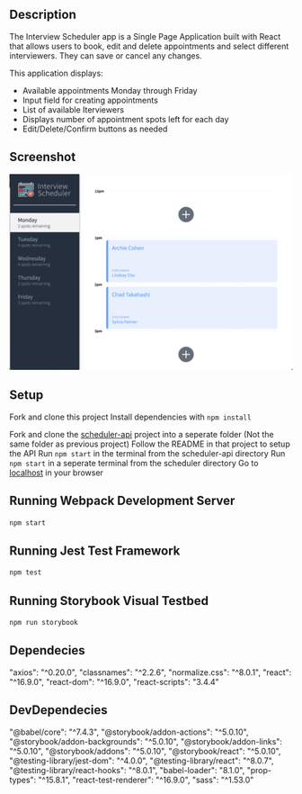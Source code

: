 ## Description

The Interview Scheduler app is a Single Page Application built with React that allows users to book, edit and delete appointments and select different interviewers. They can save or cancel any changes.

This application displays:

- Available appointments Monday through Friday
- Input field for creating appointments
- List of available Iterviewers
- Displays number of appointment spots left for each day
- Edit/Delete/Confirm buttons as needed

## Screenshot

!["Home Page Screenshot"](https://github.com/WDFP/scheduler/blob/master/docs/Interviewer%20Scheduler%20App-%20Home%20page.png?raw=true)

## Setup

Fork and clone this project
Install dependencies with `npm install`

Fork and clone the [scheduler-api](https://github.com/lighthouse-labs/scheduler-api) project into a seperate folder (Not the same folder as previous project)
Follow the README in that project to setup the API
Run `npm start` in the terminal from the scheduler-api directory
Run `npm start` in a seperate terminal from the scheduler directory
Go to [localhost](http://localhost:8000/) in your browser

## Running Webpack Development Server

```sh
npm start
```

## Running Jest Test Framework

```sh
npm test
```

## Running Storybook Visual Testbed

```sh
npm run storybook
```

## Dependecies

"axios": "^0.20.0",
"classnames": "^2.2.6",
"normalize.css": "^8.0.1",
"react": "^16.9.0",
"react-dom": "^16.9.0",
"react-scripts": "3.4.4"

## DevDependecies

"@babel/core": "^7.4.3",
"@storybook/addon-actions": "^5.0.10",
"@storybook/addon-backgrounds": "^5.0.10",
"@storybook/addon-links": "^5.0.10",
"@storybook/addons": "^5.0.10",
"@storybook/react": "^5.0.10",
"@testing-library/jest-dom": "^4.0.0",
"@testing-library/react": "^8.0.7",
"@testing-library/react-hooks": "^8.0.1",
"babel-loader": "8.1.0",
"prop-types": "^15.8.1",
"react-test-renderer": "^16.9.0",
"sass": "^1.53.0"

